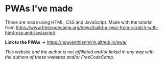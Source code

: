 # PWAs I've made
Those are made using HTML, CSS and JavaScript. Made with the tutorial from https://www.freecodecamp.org/news/build-a-pwa-from-scratch-with-html-css-and-javascript/

**Link to the PWAs** -> https://nguyenthienminh.github.io/pwa/

*This website and the author is not affiliated and/or linked in any way with the authors of those websites and/or FreeCodeCamp.*
